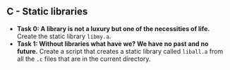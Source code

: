 ## C - Static libraries

- **Task 0: A library is not a luxury but one of the necessities of life.** Create the static library `libmy.a`.
- **Task 1: Without libraries what have we? We have no past and no future.** Create a script that creates a static library called `liball.a` from all the `.c` files that are in the current directory.
